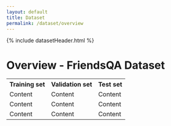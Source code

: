 ```yaml
---
layout: default
title: Dataset
permalink: /dataset/overview
---
```

{% include datasetHeader.html %}

<div class="overview content-container">
  <h1 class = "content-title">
    Overview - FriendsQA Dataset
  </h1>
  <div class="content-item">
    <table id="overview">
      <tr>
        <th>Training set</th>
        <th>Validation set</th>
        <th>Test set</th>
      </tr>
      <tr>
        <td>Content</td>
        <td>Content</td>
        <td>Content</td>
      </tr>
      <tr>
        <td>Content</td>
        <td>Content</td>
        <td>Content</td>
      </tr>
      <tr>
        <td>Content</td>
        <td>Content</td>
        <td>Content</td>
      </tr>
    </table>
  </div>
</div>
